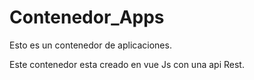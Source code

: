 # Contenedor_Apps
Esto es un contenedor de aplicaciones.

Este contenedor esta creado en vue Js con una api Rest.

